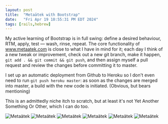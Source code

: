 ```yaml
---
layout: post
title:  "Metaätek with Bootstrap"
date:   "Fri Apr 19 10:55:31 PM EDT 2024"
tags: [rails,hebrew]
---
```

My active learning of Bootstrap is in full swing: define a desired behaviour, RTM, apply, test — wash, rinse, repeat.
The core functionality of www.metaatek.com is close to what I have in mind for it; each day I think of a new tweak or improvement, check out a new git branch, make it happen, `git add . && git commit && git push`, and then assign myself a pull request and review the changes before committing it to master.

I set up an automatic deployment from Github to Heroku so I don't even need to run `git push heroku master`: as soon as the changes are merged into master, a build with the new code is initiated. (Obvious, but bears mentioning)

This is an admittedly niche itch to scratch, but at least it's not Yet Another Something Or Other, which I can do too.

![Metaätek](/assets/metaatek_screenshot_1.jpeg)
![Metaätek](/assets/metaatek_screenshot_2.jpeg)
![Metaätek](/assets/metaatek_screenshot_3.jpeg)
![Metaätek](/assets/metaatek_screenshot_4.jpeg)
![Metaätek](/assets/metaatek_screenshot_5.jpeg)
![Metaätek](/assets/metaatek_screenshot_6.jpeg)
